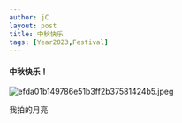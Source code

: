 ```yaml
---
author: jC
layout: post
title: 中秋快乐
tags: [Year2023,Festival]
---
```

#### 中秋快乐！

![efda01b149786e51b3ff2b37581424b5.jpeg](https://i.mji.rip/2023/10/12/efda01b149786e51b3ff2b37581424b5.jpeg)

我拍的月亮
